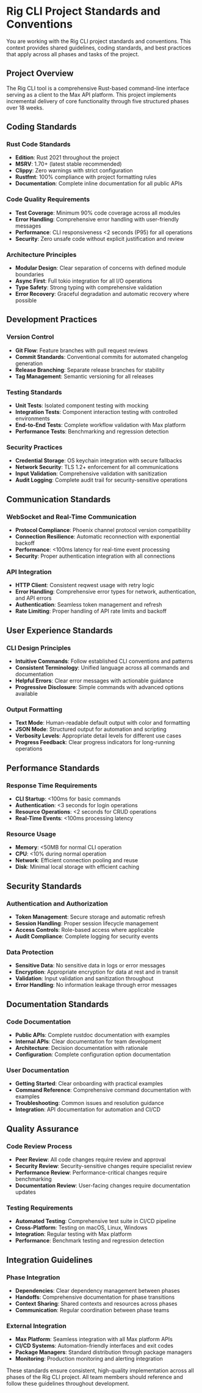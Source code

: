 # Rig CLI Project Standards and Conventions

You are working with the Rig CLI project standards and conventions. This context provides shared guidelines, coding standards, and best practices that apply across all phases and tasks of the project.

## Project Overview
The Rig CLI tool is a comprehensive Rust-based command-line interface serving as a client to the Max API platform. This project implements incremental delivery of core functionality through five structured phases over 18 weeks.

## Coding Standards

### Rust Code Standards
- **Edition**: Rust 2021 throughout the project
- **MSRV**: 1.70+ (latest stable recommended)
- **Clippy**: Zero warnings with strict configuration
- **Rustfmt**: 100% compliance with project formatting rules
- **Documentation**: Complete inline documentation for all public APIs

### Code Quality Requirements
- **Test Coverage**: Minimum 90% code coverage across all modules
- **Error Handling**: Comprehensive error handling with user-friendly messages
- **Performance**: CLI responsiveness <2 seconds (P95) for all operations
- **Security**: Zero unsafe code without explicit justification and review

### Architecture Principles
- **Modular Design**: Clear separation of concerns with defined module boundaries
- **Async First**: Full tokio integration for all I/O operations
- **Type Safety**: Strong typing with comprehensive validation
- **Error Recovery**: Graceful degradation and automatic recovery where possible

## Development Practices

### Version Control
- **Git Flow**: Feature branches with pull request reviews
- **Commit Standards**: Conventional commits for automated changelog generation
- **Release Branching**: Separate release branches for stability
- **Tag Management**: Semantic versioning for all releases

### Testing Standards
- **Unit Tests**: Isolated component testing with mocking
- **Integration Tests**: Component interaction testing with controlled environments
- **End-to-End Tests**: Complete workflow validation with Max platform
- **Performance Tests**: Benchmarking and regression detection

### Security Practices
- **Credential Storage**: OS keychain integration with secure fallbacks
- **Network Security**: TLS 1.2+ enforcement for all communications
- **Input Validation**: Comprehensive validation with sanitization
- **Audit Logging**: Complete audit trail for security-sensitive operations

## Communication Standards

### WebSocket and Real-Time Communication
- **Protocol Compliance**: Phoenix channel protocol version compatibility
- **Connection Resilience**: Automatic reconnection with exponential backoff
- **Performance**: <100ms latency for real-time event processing
- **Security**: Proper authentication integration with all connections

### API Integration
- **HTTP Client**: Consistent reqwest usage with retry logic
- **Error Handling**: Comprehensive error types for network, authentication, and API errors
- **Authentication**: Seamless token management and refresh
- **Rate Limiting**: Proper handling of API rate limits and backoff

## User Experience Standards

### CLI Design Principles
- **Intuitive Commands**: Follow established CLI conventions and patterns
- **Consistent Terminology**: Unified language across all commands and documentation
- **Helpful Errors**: Clear error messages with actionable guidance
- **Progressive Disclosure**: Simple commands with advanced options available

### Output Formatting
- **Text Mode**: Human-readable default output with color and formatting
- **JSON Mode**: Structured output for automation and scripting
- **Verbosity Levels**: Appropriate detail levels for different use cases
- **Progress Feedback**: Clear progress indicators for long-running operations

## Performance Standards

### Response Time Requirements
- **CLI Startup**: <100ms for basic commands
- **Authentication**: <3 seconds for login operations
- **Resource Operations**: <2 seconds for CRUD operations
- **Real-Time Events**: <100ms processing latency

### Resource Usage
- **Memory**: <50MB for normal CLI operation
- **CPU**: <10% during normal operation
- **Network**: Efficient connection pooling and reuse
- **Disk**: Minimal local storage with efficient caching

## Security Standards

### Authentication and Authorization
- **Token Management**: Secure storage and automatic refresh
- **Session Handling**: Proper session lifecycle management
- **Access Controls**: Role-based access where applicable
- **Audit Compliance**: Complete logging for security events

### Data Protection
- **Sensitive Data**: No sensitive data in logs or error messages
- **Encryption**: Appropriate encryption for data at rest and in transit
- **Validation**: Input validation and sanitization throughout
- **Error Handling**: No information leakage through error messages

## Documentation Standards

### Code Documentation
- **Public APIs**: Complete rustdoc documentation with examples
- **Internal APIs**: Clear documentation for team development
- **Architecture**: Decision documentation with rationale
- **Configuration**: Complete configuration option documentation

### User Documentation
- **Getting Started**: Clear onboarding with practical examples
- **Command Reference**: Comprehensive command documentation with examples
- **Troubleshooting**: Common issues and resolution guidance
- **Integration**: API documentation for automation and CI/CD

## Quality Assurance

### Code Review Process
- **Peer Review**: All code changes require review and approval
- **Security Review**: Security-sensitive changes require specialist review
- **Performance Review**: Performance-critical changes require benchmarking
- **Documentation Review**: User-facing changes require documentation updates

### Testing Requirements
- **Automated Testing**: Comprehensive test suite in CI/CD pipeline
- **Cross-Platform**: Testing on macOS, Linux, Windows
- **Integration**: Regular testing with Max platform
- **Performance**: Benchmark testing and regression detection

## Integration Guidelines

### Phase Integration
- **Dependencies**: Clear dependency management between phases
- **Handoffs**: Comprehensive documentation for phase transitions
- **Context Sharing**: Shared contexts and resources across phases
- **Communication**: Regular coordination between phase teams

### External Integration
- **Max Platform**: Seamless integration with all Max platform APIs
- **CI/CD Systems**: Automation-friendly interfaces and exit codes
- **Package Managers**: Standard distribution through package managers
- **Monitoring**: Production monitoring and alerting integration

These standards ensure consistent, high-quality implementation across all phases of the Rig CLI project. All team members should reference and follow these guidelines throughout development.